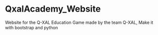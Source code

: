 # QxalAcademy_Website
Website for the Q-XAL Education Game made by the team Q-XAL, Make it with bootstrap and python

